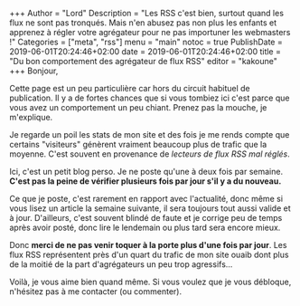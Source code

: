 +++
Author = "Lord"
Description = "Les RSS c'est bien, surtout quand les flux ne sont pas tronqués. Mais n'en abusez pas non plus les enfants et apprenez à régler votre agrégateur pour ne pas importuner les webmasters !"
Categories = ["meta", "rss"]
menu = "main"
notoc = true
PublishDate = 2019-06-01T20:24:46+02:00
date = 2019-06-01T20:24:46+02:00
title = "Du bon comportement des agrégateur de flux RSS"
editor = "kakoune"
+++
Bonjour,

Cette page est un peu particulière car hors du circuit habituel de publication.
Il y a de fortes chances que si vous tombiez ici c'est parce que vous avez un comportement un peu chiant.
Prenez pas la mouche, je m'explique.

Je regarde un poil les stats de mon site et des fois je me rends compte que certains "visiteurs" génèrent vraiment beaucoup plus de trafic que la moyenne.
C'est souvent en provenance de *lecteurs de flux RSS mal réglés*.

Ici, c'est un petit blog perso.
Je ne poste qu'une à deux fois par semaine.
**C'est pas la peine de vérifier plusieurs fois par jour s'il y a du nouveau.**

Ce que je poste, c'est rarement en rapport avec l'actualité, donc même si vous lisez un article la semaine suivante, il sera toujours tout aussi valide et à jour.
D'ailleurs, c'est souvent blindé de faute et je corrige peu de temps après avoir posté, donc lire le lendemain ou plus tard sera encore mieux.

Donc **merci de ne pas venir toquer à la porte plus d'une fois par jour**.
Les flux RSS représentent près d'un quart du trafic de mon site ouaib dont plus de la moitié de la part d'agrégateurs un peu trop agressifs…

Voilà, je vous aime bien quand même.
Si vous voulez que je vous débloque, n'hésitez pas à me contacter (ou commenter).
